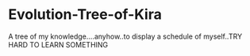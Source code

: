 # Evolution-Tree-of-Kira
A tree of my knowledge....anyhow..to display a schedule of myself..TRY HARD TO LEARN SOMETHING
